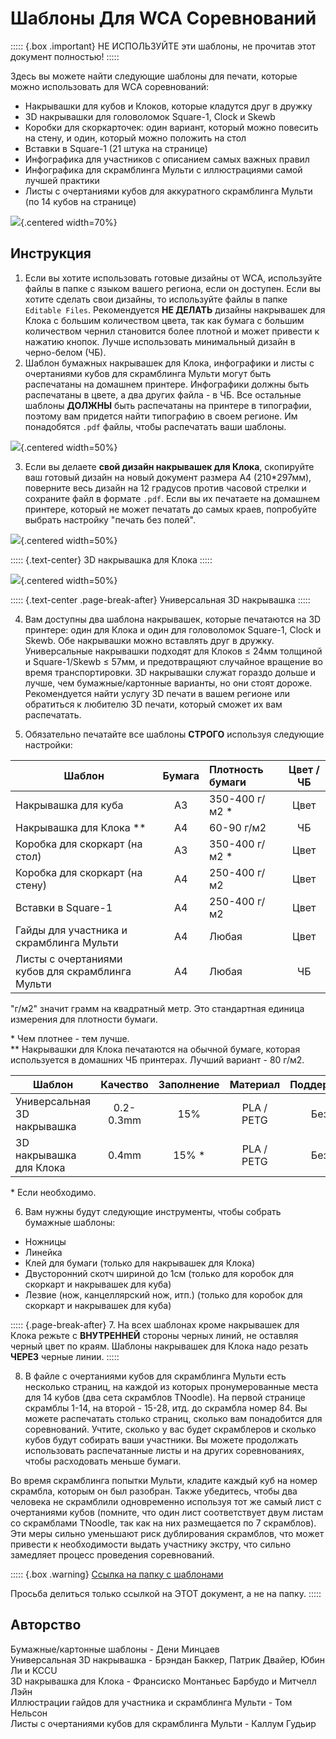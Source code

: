 # Шаблоны Для WCA Соревнований

::::: {.box .important}
НЕ ИСПОЛЬЗУЙТЕ эти шаблоны, не прочитав этот документ полностью!
:::::

Здесь вы можете найти следующие шаблоны для печати, которые можно использовать для WCA соревнований:

- Накрывашки для кубов и Клоков, которые кладутся друг в дружку
- 3D накрывашки для головоломок Square-1, Clock и Skewb
- Коробки для скоркарточек: один вариант, который можно повесить на стену, и один, который можно положить на стол
- Bставки в Square-1 (21 штука на странице)
- Инфографика для участников с описанием самых важных правил
- Инфографика для скрамблинга Мульти с иллюстрациями самой лучшей практики
- Листы с очертаниями кубов для аккуратного скрамблинга Мульти (по 14 кубов на странице)

![](images/results_boxes_and_cube_cover.jpg){.centered width=70%}

## Инструкция

1. Если вы хотите использовать готовые дизайны от WCA, используйте файлы в папке с языком вашего региона, если он доступен. Если вы хотите сделать свои дизайны, то используйте файлы в папке `Editable Files`. Рекомендуется **НЕ ДЕЛАТЬ** дизайны накрывашек для Клока с большим количеством цвета, так как бумага с большим количеством чернил становится более плотной и может привести к нажатию кнопок. Лучше использовать минимальный дизайн в черно-белом (ЧБ).
2. Шаблон бумажных накрывашек для Клока, инфографики и листы с очертаниями кубов для скрамблинга Мульти могут быть распечатаны на домашнем принтере. Инфографики должны быть распечатаны в цвете, а два других файла - в ЧБ. Все остальные шаблоны **ДОЛЖНЫ** быть распечатаны на принтере в типографии, поэтому вам придется найти типографию в своем регионе. Им понадобятся `.pdf` файлы, чтобы распечатать ваши шаблоны.

![](images/paper_clock_covers.jpg){.centered width=50%}

3. Если вы делаете **свой дизайн накрывашек для Клока**, скопируйте ваш готовый дизайн на новый документ размера А4 (210\*297мм), поверните весь дизайн на 12 градусов против часовой стрелки и сохраните файл в формате `.pdf`. Если вы их печатаете на домашнем принтере, который не может печатать до самых краев, попробуйте выбрать настройку "печать без полей".

![](images/clock_in_3d_cover.jpg){.centered width=50%}

::::: {.text-center}
3D накрывашка для Клока
:::::

![](images/sq1_in_3d_cover.jpg){.centered width=50%}

::::: {.text-center .page-break-after}
Универсальная 3D накрывашка
:::::

4. Вам доступны два шаблона накрывашек, которые печатаются на 3D принтере: один для Клока и один для головоломок Square-1, Clock и Skewb. Обе накрывашки можно вставлять друг в дружку. Универсальные накрывашки подходят для Клоков ≤ 24мм толщиной и Square-1/Skewb ≤ 57мм, и предотвращяют случайное вращение во время транспортировки. 3D накрывашки служат гораздо дольше и лучше, чем бумажные/картонные варианты, но они стоят дороже. Рекомендуется найти услугу 3D печати в вашем регионе или обратиться к любителю 3D печати, который сможет их вам распечатать.

5. Обязательно печатайте все шаблоны **СТРОГО** используя следующие настройки:

| Шаблон                                           | Бумага | Плотность бумаги | Цвет / ЧБ |
| ------------------------------------------------ | :----: | :--------------- | :-------: |
| Накрывашка для куба                              |   A3   | 350-400 г/м2 \*  |    Цвет   |
| Накрывашка для Клока \*\*                        |   A4   | 60-90 г/м2       |     ЧБ    |
| Коробка для скоркарт (на стол)                   |   A3   | 350-400 г/м2 \*  |    Цвет   |
| Коробка для скоркарт (на стену)                  |   A4   | 250-400 г/м2     |    Цвет   |
| Вставки в Square-1                               |   A4   | 250-400 г/м2     |    Цвет   |
| Гайды для участника и скрамблинга Мульти         |   A4   | Любая            |    Цвет   |
| Листы с очертаниями кубов для скрамблинга Мульти |   A4   | Любая            |     ЧБ    |

"г/м2" значит грамм на квадратный метр. Это стандартная единица измерения для плотности бумаги.

\* Чем плотнее - тем лучше.<br/>
\*\* Накрывашки для Клока печатаются на обычной бумаге, которая используется в домашних ЧБ принтерах. Лучший вариант - 80 г/м2.

| Шаблон                      | Качество  | Заполнение |  Материал  | Поддержки |
| --------------------------- | :-------: | :--------: | :--------: | :-------: |
| Универсальная 3D накрывашка | 0.2-0.3mm |     15%    | PLA / PETG |    Без    |
| 3D накрывашка для Клока     |   0.4mm   |    15% \*  | PLA / PETG |    Без    |

\* Если необходимо.

6. Вам нужны будут следующие инструменты, чтобы собрать бумажные шаблоны:

- Ножницы
- Линейка
- Клей для бумаги (только для накрывашек для Клока)
- Двусторонний скотч шириной до 1см (только для коробок для скоркарт и накрывашек для куба)
- Лезвие (нож, канцеллярский нож, итп.) (только для коробок для скоркарт и накрывашек для куба)

::::: {.page-break-after}
7. На всех шаблонах кроме накрывашек для Клока режьте с **ВНУТРЕННЕЙ** стороны черных линий, не оставляя черный цвет по краям. Шаблоны накрывашек для Клока надо резать **ЧЕРЕЗ** черные линии.
:::::

8. В файле с очертаниями кубов для скрамблинга Мульти есть несколько страниц, на каждой из которых пронумерованные места для 14 кубов (два сета скрамблов TNoodle). На первой странице скрамблы 1-14, на второй - 15-28, итд. до скрамбла номер 84. Вы можете распечатать столько страниц, сколько вам понадобится для соревнований. Учтите, сколько у вас будет скрамблеров и сколько кубов будут собирать ваши участники. Вы можете продолжать использовать распечатанные листы и на других соревнованиях, чтобы расходовать меньше бумаги.

Во время скрамблинга попытки Мульти, кладите каждый куб на номер скрамбла, которым он был разобран. Также убедитесь, чтобы два человека не скрамблили одновременно используя тот же самый лист с очертаниями кубов (помните, что один лист соответствует двум листам со скрамблами TNoodle, так как на них размещается по 7 скрамблов). Эти меры сильно уменьшают риск дублирования скрамблов, что может привести к необходимости выдать участнику экстру, что сильно замедляет процесс проведения соревнований.

::::: {.box .warning}
[Ссылка на папку с шаблонами](https://drive.google.com/drive/folders/1EVqEWSqruZ8_vEJpUmqhFUqaikzgUkkP)

Просьба делиться только ссылкой на ЭТОТ документ, а не на папку.
:::::

## Авторство

Бумажные/картонные шаблоны - Дени Минцаев<br/>
Универсальная 3D накрывашка - Брэндан Баккер, Патрик Двайер, Юбин Ли и KCCU<br/>
3D накрывашка для Клока - Франсиско Монтаньес Барбудо и Митчелл Лэйн<br/>
Иллюстрации гайдов для участника и скрамблинга Мульти - Том Нельсон<br/>
Листы с очертаниями кубов для скрамблинга Мульти - Каллум Гудьир